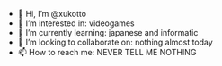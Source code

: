 - 👋 Hi, I’m @xukotto
- 👀 I’m interested in: videogames
- 🌱 I’m currently learning: japanese and informatic
- 💞️ I’m looking to collaborate on: nothing almost today
- 📫 How to reach me: NEVER TELL ME NOTHING

<!---
xukotto/xukotto is a ✨ special ✨ repository because its `README.md` (this file) appears on your GitHub profile.
You can click the Preview link to take a look at your changes.
--->
